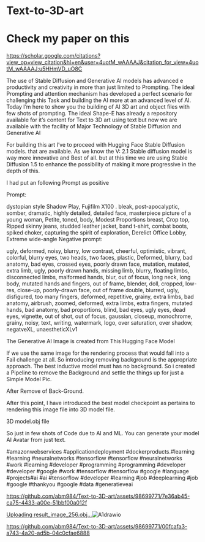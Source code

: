 # Text-to-3D-art
# Check my paper on this 
https://scholar.google.com/citations?view_op=view_citation&hl=en&user=4uotM_wAAAAJ&citation_for_view=4uotM_wAAAAJ:u5HHmVD_uO8C

The use of Stable Diffusion and Generative AI models has advanced e productivity and creativity in more than just limited to Prompting. The ideal Prompting and attention mechanism has developed a perfect scenario for challenging this Task and building the AI more at an advanced level of AI. Today I’m here to show you the building of AI 3D art and object files with few shots of prompting. The ideal Shape-E has already a repository available for it’s content for Text to 3D art using text but now we are available with the facility of Major Technology of Stable Diffusion and Generative AI

For building this art I’ve to proceed with Hugging Face Stable Diffusion models. that are available. As we know the V: 2.1 Stable diffusion model is way more innovative and Best of all. but at this time we are using Stable Diffusion 1.5 to enhance the possibility of making it more progressive in the depth of this.

I had put an following Prompt as positive

Prompt:

dystopian style Shadow Play, Fujifilm X100 . bleak, post-apocalyptic, somber, dramatic, highly detailed, detailed face, masterpiece picture of a young woman, Petite, toned, body, Modest Proportions breast, Crop top, Ripped skinny jeans, studded leather jacket, band t-shirt, combat boots, spiked choker, capturing the spirit of exploration, Derelict Office Lobby, Extreme wide-angle
Negative prompt:

ugly, deformed, noisy, blurry, low contrast, cheerful, optimistic, vibrant, colorful, blurry eyes, two heads, two faces, plastic, Deformed, blurry, bad anatomy, bad eyes, crossed eyes, poorly drawn face, mutation, mutated, extra limb, ugly, poorly drawn hands, missing limb, blurry, floating limbs, disconnected limbs, malformed hands, blur, out of focus, long neck, long body, mutated hands and fingers, out of frame, blender, doll, cropped, low-res, close-up, poorly-drawn face, out of frame double, blurred, ugly, disfigured, too many fingers, deformed, repetitive, grainy, extra limbs, bad anatomy, airbrush, zoomed, deformed, extra limbs, extra fingers, mutated hands, bad anatomy, bad proportions, blind, bad eyes, ugly eyes, dead eyes, vignette, out of shot, out of focus, gaussian, closeup, monochrome, grainy, noisy, text, writing, watermark, logo, over saturation, over shadow, negatveXL, unaestheticXLv1

The Generative AI Image is created from This Hugging Face Model

If we use the same image for the rendering process that would fall into a Fail challenge at all. So introducing removing background is the appropriate approach. The best inductive model must has no background. So i created a Pipeline to remove the Background and settle the things up for just a Simple Model Pic.


After Remove of Back-Ground.

After this point, I have introduced the best model checkpoint as pertains to rendering this image file into 3D model file.


3D model.obj file

So just in few shots of Code due to AI and ML. You can generate your model AI Avatar from just text.

#amazonwebservices #applicationdeployment #dockerproducts.#learning #learning #neuralnetworks #tensorflow #tensorflow #neuralnetworks #work #learning #developer #programming #programming #developer #developer #google #work #tensorflow #tensorflow #google #language #projects#ai #ai #tensorflow #developer #learning #job #deeplearning #job #google #thankyou #google #data #generatieveai


https://github.com/abm984/Text-to-3D-art/assets/98699771/7e36ab45-ca75-4433-a00e-51bbf00a012f

[Uploading result_image_256.obj…]()![A1drawio](https://github.com/abm984/Text-to-3D-art/assets/98699771/bfa883e9-b177-4d7d-86ec-52ec4eb0c498)


https://github.com/abm984/Text-to-3D-art/assets/98699771/00fcafa3-a743-4a20-ad5b-04c0cfae6888



